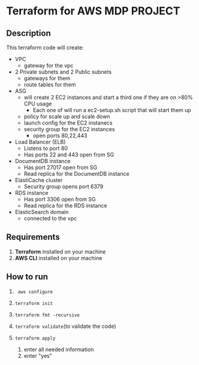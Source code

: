 # Terraform for AWS MDP PROJECT

## Description

This terraform code will create:

-   VPC
    -   gateway for the vpc
-   2 Private subnets and 2 Public subnets
    -   gateways for them
    -   route tables for them
-   ASG
    -   will create 2 EC2 instances and start a third one if they are on >80% CPU usage
        -   Each one of will run a ec2-setup.sh script that will start them up
    -   policy for scale up and scale down
    -   launch config for the EC2 instanecs
    -   security group for the EC2 instances
        -   open ports 80,22,443
-   Load Balancer (ELB)
    -   Listens to port 80
    -   Has ports 22 and 443 open from SG
-   DocumentDB instance
    -   Has port 27017 open from SG
    -   Read replica for the DocumentDB instance
-   ElastiCache cluster
    -   Security group opens port 6379
-   RDS instance
    -   Has port 3306 open from SG
    -   Read replica for the RDS instance
-   ElasticSearch domain
    -   connected to the vpc

## Requirements

1. **Terraform** installed on your machine
2. **AWS CLI** installed on your machine

## How to run

1. ` aws configure`

2. `terraform init`

3. `terraform fmt -recursive`
4. `terraform validate`(to validate the code)
5. `terraform apply`
    1. enter all needed information
    2. enter "yes"
